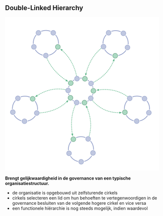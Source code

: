 ## Double-Linked Hierarchy

![right,fit](img/structural-patterns/double-linked-hierarchy.png)

**Brengt gelijkwaardigheid in de governance van een typische organisatiestructuur.**

- de organisatie is opgebouwd uit zelfsturende cirkels
- cirkels selecteren een lid om hun behoeften te vertegenwoordigen in de governance besluiten van de volgende hogere cirkel en vice versa
- een functionele hiërarchie is nog steeds mogelijk, indien waardevol
